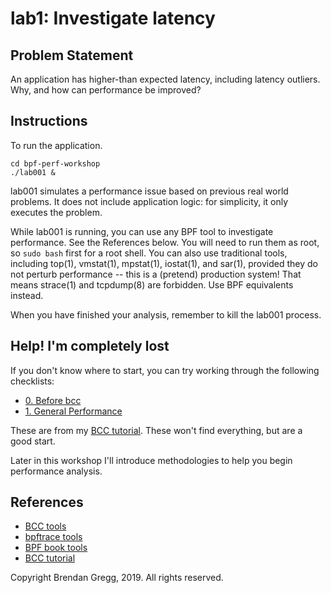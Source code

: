 # lab1: Investigate latency

## Problem Statement

An application has higher-than expected latency, including latency outliers. Why, and how can performance be improved?

## Instructions

To run the application.

```
cd bpf-perf-workshop
./lab001 &
```

lab001 simulates a performance issue based on previous real world problems. It does not include application logic: for simplicity, it only executes the problem.

While lab001 is running, you can use any BPF tool to investigate performance. See the References below. You will need to run them as root, so `sudo bash` first for a root shell. You can also use traditional tools, including top(1), vmstat(1), mpstat(1), iostat(1), and sar(1), provided they do not perturb performance -- this is a (pretend) production system! That means strace(1) and tcpdump(8) are forbidden. Use BPF equivalents instead.

When you have finished your analysis, remember to kill the lab001 process.

## Help! I'm completely lost

If you don't know where to start, you can try working through the following checklists:

- [0. Before bcc](https://github.com/iovisor/bcc/blob/master/docs/tutorial.md#0-before-bcc)
- [1. General Performance](https://github.com/iovisor/bcc/blob/master/docs/tutorial.md#1-general-performance)

These are from my [BCC tutorial](https://github.com/iovisor/bcc/blob/master/docs/tutorial.md). These won't find everything, but are a good start.

Later in this workshop I'll introduce methodologies to help you begin performance analysis.

## References

- [BCC tools](https://github.com/iovisor/bcc#tools)
- [bpftrace tools](https://github.com/iovisor/bpftrace#tools)
- [BPF book tools](https://github.com/brendangregg/bpf-perf-tools-book#tools)
- [BCC tutorial](https://github.com/iovisor/bcc/blob/master/docs/tutorial.md)

Copyright Brendan Gregg, 2019. All rights reserved.
